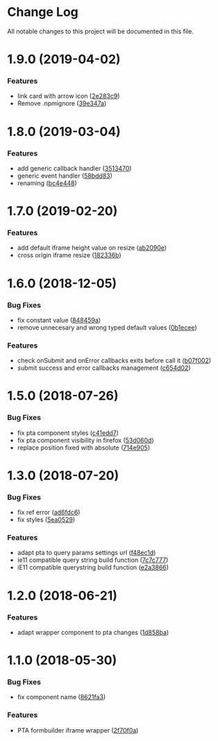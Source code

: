 # Change Log

All notable changes to this project will be documented in this file.

<a name="1.9.0"></a>
# 1.9.0 (2019-04-02)


### Features

* link card with arrow icon ([2e283c9](https://github.com/SUI-Components/schibsted-spain-components/commit/2e283c9))
* Remove .npmignore ([39e347a](https://github.com/SUI-Components/schibsted-spain-components/commit/39e347a))



<a name="1.8.0"></a>
# 1.8.0 (2019-03-04)


### Features

* add generic callback handler ([3513470](https://github.com/SUI-Components/schibsted-spain-components/commit/3513470))
* generic event handler ([58bdd83](https://github.com/SUI-Components/schibsted-spain-components/commit/58bdd83))
* renaming ([bc4e448](https://github.com/SUI-Components/schibsted-spain-components/commit/bc4e448))



<a name="1.7.0"></a>
# 1.7.0 (2019-02-20)


### Features

* add default iframe height value on resize ([ab2090e](https://github.com/SUI-Components/schibsted-spain-components/commit/ab2090e))
* cross origin iframe resize ([182336b](https://github.com/SUI-Components/schibsted-spain-components/commit/182336b))



<a name="1.6.0"></a>
# 1.6.0 (2018-12-05)


### Bug Fixes

* fix constant value ([848459a](https://github.com/SUI-Components/schibsted-spain-components/commit/848459a))
* remove unnecesary and wrong typed default values ([0b1ecee](https://github.com/SUI-Components/schibsted-spain-components/commit/0b1ecee))


### Features

* check onSubmit and onError callbacks exits before call it ([b07f002](https://github.com/SUI-Components/schibsted-spain-components/commit/b07f002))
* submit success and error callbacks management ([c654d02](https://github.com/SUI-Components/schibsted-spain-components/commit/c654d02))



<a name="1.5.0"></a>
# 1.5.0 (2018-07-26)


### Bug Fixes

* fix pta component styles ([c41edd7](https://github.com/SUI-Components/schibsted-spain-components/commit/c41edd7))
* fix pta component visibility in firefox ([53d060d](https://github.com/SUI-Components/schibsted-spain-components/commit/53d060d))
* replace position fixed with absolute ([714e905](https://github.com/SUI-Components/schibsted-spain-components/commit/714e905))



<a name="1.3.0"></a>
# 1.3.0 (2018-07-20)


### Bug Fixes

* fix ref error ([ad6fdc6](https://github.com/SUI-Components/schibsted-spain-components/commit/ad6fdc6))
* fix styles ([5ea0529](https://github.com/SUI-Components/schibsted-spain-components/commit/5ea0529))


### Features

* adapt pta to query params settings url ([f48ec1d](https://github.com/SUI-Components/schibsted-spain-components/commit/f48ec1d))
* ie11 compatible query string build function ([7c7c777](https://github.com/SUI-Components/schibsted-spain-components/commit/7c7c777))
* iE11 compatible querystring build function ([e2a3866](https://github.com/SUI-Components/schibsted-spain-components/commit/e2a3866))



<a name="1.2.0"></a>
# 1.2.0 (2018-06-21)


### Features

* adapt wrapper component to pta changes ([1d858ba](https://github.com/SUI-Components/schibsted-spain-components/commit/1d858ba))



<a name="1.1.0"></a>
# 1.1.0 (2018-05-30)


### Bug Fixes

* fix component name ([8621fa3](https://github.com/SUI-Components/schibsted-spain-components/commit/8621fa3))


### Features

* PTA formbuilder iframe wrapper ([2f70f0a](https://github.com/SUI-Components/schibsted-spain-components/commit/2f70f0a))



